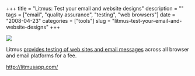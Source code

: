 +++
title = "Litmus: Test your email and website designs"
description = ""
tags = ["email", "quality assurance", "testing", "web browsers"]
date = "2008-04-23"
categories = ["tools"]
slug = "litmus-test-your-email-and-website-designs"
+++


<div class="tool-screenshot mb1"><a href="http://litmusapp.com/"><img id="bluga-thumbnail-2810" class="bluga-thumbnail custom" src="/media/bluga/
wt5231443ef3f03_custom.jpg"/></a></div><p>Litmus <a href="http://litmusapp.com/">provides testing of web sites and email messages</a> across all browser and email platforms for a fee.</p>
  
<p><a href="http://litmusapp.com/">http://litmusapp.com/</a></p>
      
